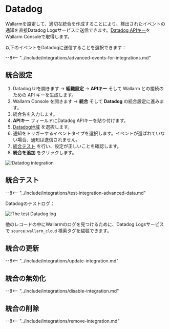 # Datadog

Wallarmを設定して、適切な統合を作成することにより、検出されたイベントの通知を直接Datadog Logsサービスに送信できます。[Datadog APIキー](https://docs.datadoghq.com/account_management/api-app-keys/)をWallarm Consoleで取得します。

以下のイベントをDatadogに送信することを選択できます：

--8<-- "../include/integrations/advanced-events-for-integrations.md"

## 統合設定

1. Datadog UIを開きます → **組織設定** → **APIキー**  そして Wallarm との接続のための API キーを生成します。
1. Wallarm Console を開きます → **統合** そして **Datadog** の統合設定に進みます。
1. 統合名を入力します。
1.  **APIキー** フィールドにDatadog APIキーを貼り付けます。
1. [Datadog地域](https://docs.datadoghq.com/getting_started/site/) を選択します。
1. 通知をトリガーするイベントタイプを選択します。イベントが選ばれていない場合、通知は送信されません。
1. [統合テスト](#統合のテスト) を行い、設定が正しいことを確認します。
1. **統合を追加** をクリックします。

![!Datadog integration](../../../images/user-guides/settings/integrations/add-datadog-integration.png)

## 統合テスト

--8<-- "../include/integrations/test-integration-advanced-data.md"

Datadogのテストログ：

![!The test Datadog log](../../../images/user-guides/settings/integrations/test-datadog-vuln-detected.png)

他のレコードの中にWallarmのログを見つけるために、Datadog Logsサービスで `source:wallarm_cloud` 検索タグを絨毯できます。

## 統合の更新

--8<-- "../include/integrations/update-integration.md"

## 統合の無効化

--8<-- "../include/integrations/disable-integration.md"

## 統合の削除

--8<-- "../include/integrations/remove-integration.md"
